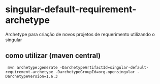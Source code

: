 # singular-default-requirement-archetype

Archetype para criação de novos projetos de requerimento utilizando o singular

## como utilizar (maven central)

```shell
 mvn archetype:generate -DarchetypeArtifactId=singular-default-requirement-archetype -DarchetypeGroupId=org.opensingular -DarchetypeVersion=1.6.3
```
